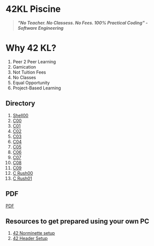 # 42KL Piscine

> ***"No Teacher. No Classess. No Fees. 100% Practical Coding" - Software Engineering***

# Why 42 KL?
1. Peer 2 Peer Learning
2. Gamication
3. Not Tuition Fees
4. No Classes
5. Equal Opportunity
6. Project-Based Learning

## Directory

1. [Shell00](https://github.com/NEIL-smtg/42kl-piscine/tree/main/Shell00)
2. [C00](https://github.com/NEIL-smtg/42kl-piscine/tree/main/C00)
3. [C01](https://github.com/NEIL-smtg/42kl-piscine/tree/main/C01)
4. [C02](https://github.com/NEIL-smtg/42kl-piscine/tree/main/C02)
5. [C03](https://github.com/NEIL-smtg/42kl-piscine/tree/main/C03)
6. [C04](https://github.com/NEIL-smtg/42kl-piscine/tree/main/C04)
7. [C05](https://github.com/NEIL-smtg/42kl-piscine/tree/main/C05)
8. [C06](https://github.com/NEIL-smtg/42kl-piscine/tree/main/C06)
9. [C07](https://github.com/NEIL-smtg/42kl-piscine/tree/main/C07)
10. [C08](https://github.com/NEIL-smtg/42kl-piscine/tree/main/C08)
11. [C09](https://github.com/NEIL-smtg/42kl-piscine/tree/main/C09)
12. [C Rush00](https://github.com/NEIL-smtg/42kl-piscine/tree/main/rush00)
13. [C Rush01](https://github.com/NEIL-smtg/42kl-piscine/tree/main/rush01)

## PDF
[PDF](https://github.com/NEIL-smtg/42kl-piscine/tree/main/PDF)

## Resources to get prepared using your own PC
1. [42 Norminette setup](https://github.com/42School/norminette)
2. [42 Header Setup](https://github.com/42Paris/42header)
